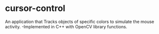 # cursor-control
An application that Tracks objects of specific colors to simulate the mouse activity. -Implemented in C++ with OpenCV library functions.
